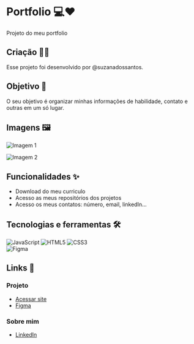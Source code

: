 # Portfolio 💻❤️ 

Projeto do meu portfolio

## Criação 👧🏻

Esse projeto foi desenvolvido por @suzanadossantos.

## Objetivo 🎯

O seu objetivo é organizar minhas informações de habilidade, contato e outras em um só lugar.

## Imagens 🖼️

![Imagem 1](https://user-images.githubusercontent.com/94690066/200568142-d09071b9-7fdf-4ab8-91fe-590916ad4cb7.png)

![Imagem 2](https://user-images.githubusercontent.com/94690066/200568172-986b07f9-884e-47ea-bcf2-17997eb48061.png)

## Funcionalidades ✨

- Download do meu curriculo
- Acesso as meus repositórios dos projetos
- Acesso os meus contatos: número, email, linkedIn...

## Tecnologias e ferramentas 🛠️

![JavaScript](https://img.shields.io/badge/JavaScript-F7DF1E?style=for-the-badge&logo=javascript&logoColor=black)
![HTML5](https://img.shields.io/badge/HTML5-E34F26?style=for-the-badge&logo=html5&logoColor=white)
![CSS3](https://img.shields.io/badge/CSS3-1572B6?style=for-the-badge&logo=css3&logoColor=white)
<br>
![Figma](https://img.shields.io/badge/Figma-F76E5F?style=for-the-badge&logo=figma&logoColor=black)

## Links 🔗

### Projeto 
- [Acessar site](https://suzanadossantos.github.io/portfolio/)
- [Figma](https://www.figma.com/file/Mp4bojlTTDnjALrBqoxkvt/Portf%C3%B3lio-2022?node-id=0%3A1)

### Sobre mim
- [LinkedIn](https://www.linkedin.com/in/suzana-dos-santos-dev/)
